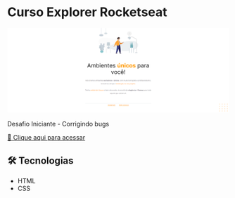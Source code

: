 # Curso Explorer Rocketseat

![preview](./.github/preview.png)

Desafio Iniciante - Corrigindo bugs

[🔗 Clique aqui para acessar](https://projeto-01-desafio.vercel.app/)

## 🛠️ Tecnologias

- HTML
- CSS
